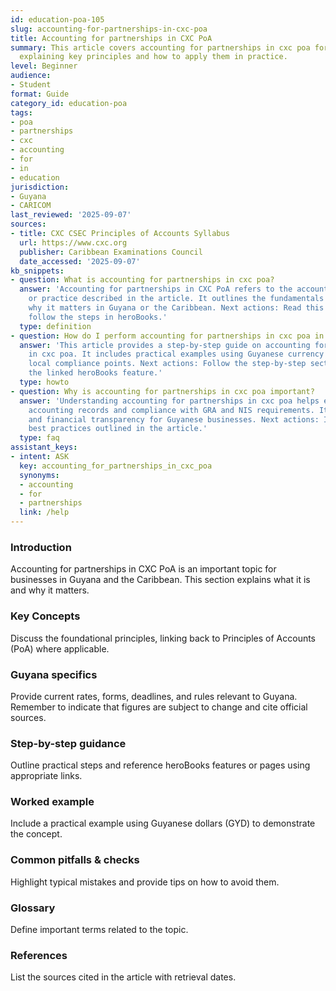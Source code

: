 ```yaml
---
id: education-poa-105
slug: accounting-for-partnerships-in-cxc-poa
title: Accounting for partnerships in CXC PoA
summary: This article covers accounting for partnerships in cxc poa for Guyanese businesses,
  explaining key principles and how to apply them in practice.
level: Beginner
audience:
- Student
format: Guide
category_id: education-poa
tags:
- poa
- partnerships
- cxc
- accounting
- for
- in
- education
jurisdiction:
- Guyana
- CARICOM
last_reviewed: '2025-09-07'
sources:
- title: CXC CSEC Principles of Accounts Syllabus
  url: https://www.cxc.org
  publisher: Caribbean Examinations Council
  date_accessed: '2025-09-07'
kb_snippets:
- question: What is accounting for partnerships in cxc poa?
  answer: 'Accounting for partnerships in CXC PoA refers to the accounting concept
    or practice described in the article. It outlines the fundamentals and explains
    why it matters in Guyana or the Caribbean. Next actions: Read this article and
    follow the steps in heroBooks.'
  type: definition
- question: How do I perform accounting for partnerships in cxc poa in heroBooks?
  answer: 'This article provides a step-by-step guide on accounting for partnerships
    in cxc poa. It includes practical examples using Guyanese currency (GYD) and highlights
    local compliance points. Next actions: Follow the step-by-step section and use
    the linked heroBooks feature.'
  type: howto
- question: Why is accounting for partnerships in cxc poa important?
  answer: 'Understanding accounting for partnerships in cxc poa helps ensure accurate
    accounting records and compliance with GRA and NIS requirements. It improves decision-making
    and financial transparency for Guyanese businesses. Next actions: Implement the
    best practices outlined in the article.'
  type: faq
assistant_keys:
- intent: ASK
  key: accounting_for_partnerships_in_cxc_poa
  synonyms:
  - accounting
  - for
  - partnerships
  link: /help
---
```


### Introduction
Accounting for partnerships in CXC PoA is an important topic for businesses in Guyana and the Caribbean. This section explains what it is and why it matters.

### Key Concepts
Discuss the foundational principles, linking back to Principles of Accounts (PoA) where applicable.

### Guyana specifics
Provide current rates, forms, deadlines, and rules relevant to Guyana. Remember to indicate that figures are subject to change and cite official sources.

### Step-by-step guidance
Outline practical steps and reference heroBooks features or pages using appropriate links.

### Worked example
Include a practical example using Guyanese dollars (GYD) to demonstrate the concept.

### Common pitfalls & checks
Highlight typical mistakes and provide tips on how to avoid them.

### Glossary
Define important terms related to the topic.

### References
List the sources cited in the article with retrieval dates.